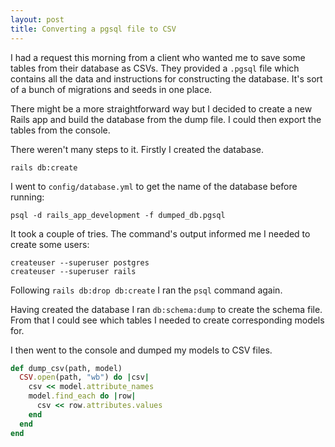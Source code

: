 ```yaml
---
layout: post
title: Converting a pgsql file to CSV
---
```


I had a request this morning from a client who wanted me to save some tables from their database as CSVs. They provided a `.pgsql` file which contains all the data and instructions for constructing the database. It's sort of a bunch of migrations and seeds in one place.

There might be a more straightforward way but I decided to create a new Rails app and build the database from the dump file. I could then export the tables from the console.

There weren't many steps to it. Firstly I created the database.

```
rails db:create
```

I went to `config/database.yml` to get the name of the database before running:

```
psql -d rails_app_development -f dumped_db.pgsql
```

It took a couple of tries. The command's output informed me I needed to create some users:

```
createuser --superuser postgres
createuser --superuser rails
```

Following `rails db:drop db:create` I ran the `psql` command again.

Having created the database I ran `db:schema:dump` to create the schema file. From that I could see which tables I needed to create corresponding models for.

I then went to the console and dumped my models to CSV files.

```ruby
def dump_csv(path, model)
  CSV.open(path, "wb") do |csv|
    csv << model.attribute_names
    model.find_each do |row|
      csv << row.attributes.values
    end
  end
end
```
